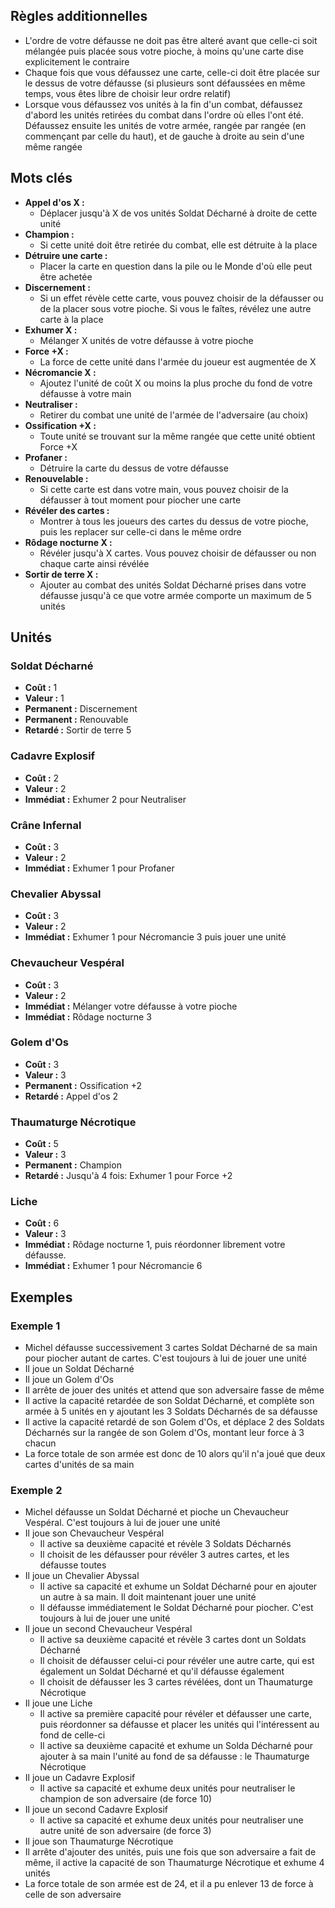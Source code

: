 
## Règles additionnelles

- L'ordre de votre défausse ne doit pas être alteré avant que
  celle-ci soit mélangée puis placée sous votre pioche,
  à moins qu'une carte dise explicitement le contraire
- Chaque fois que vous défaussez une carte, celle-ci doit être
  placée sur le dessus de votre défausse
  (si plusieurs sont défaussées en même temps,
  vous êtes libre de choisir leur ordre relatif)
- Lorsque vous défaussez vos unités à la fin d'un combat,
  défaussez d'abord les unités retirées du combat dans l'ordre
  où elles l'ont été. Défaussez ensuite les unités de votre
  armée, rangée par rangée (en commençant par celle du haut),
  et de gauche à droite au sein d'une même rangée

## Mots clés

- **Appel d'os X :**
  * Déplacer jusqu'à X de vos unités Soldat Décharné
    à droite de cette unité
- **Champion :**
  * Si cette unité doit être retirée du combat,
    elle est détruite à la place
- **Détruire une carte :**
  * Placer la carte en question dans la pile ou le Monde
    d'où elle peut être achetée
- **Discernement :**
  * Si un effet révèle cette carte, vous pouvez choisir de la
    défausser ou de la placer sous votre pioche. Si vous le
    faîtes, révélez une autre carte à la place
- **Exhumer X :**
  * Mélanger X unités de votre défausse à votre pioche
- **Force +X :**
  * La force de cette unité dans l'armée du joueur
    est augmentée de X
- **Nécromancie X :**
  * Ajoutez l'unité de coût X ou moins la plus proche du fond
    de votre défausse à votre main
- **Neutraliser :**
  * Retirer du combat une unité de l'armée de l'adversaire
    (au choix)
- **Ossification +X :**
  * Toute unité se trouvant sur la même rangée que cette unité
    obtient Force +X
- **Profaner :**
  * Détruire la carte du dessus de votre défausse
- **Renouvelable :**
  * Si cette carte est dans votre main, vous pouvez
    choisir de la défausser à tout moment pour piocher
    une carte
- **Révéler des cartes :**
  * Montrer à tous les joueurs des cartes du dessus
    de votre pioche, puis les replacer sur celle-ci
    dans le même ordre
- **Rôdage nocturne X :**
  * Révéler jusqu'à X cartes. Vous pouvez choisir
    de défausser ou non chaque carte ainsi révélée
- **Sortir de terre X :**
  * Ajouter au combat des unités Soldat Décharné prises
    dans votre défausse jusqu'à ce que votre armée
    comporte un maximum de 5 unités


## Unités

### Soldat Décharné
- **Coût :** 1
- **Valeur :** 1
- **Permanent :** Discernement
- **Permanent :** Renouvable
- **Retardé :** Sortir de terre 5


### Cadavre Explosif
- **Coût :** 2
- **Valeur :** 2
- **Immédiat :** Exhumer 2 pour Neutraliser


### Crâne Infernal
- **Coût :** 3
- **Valeur :** 2
- **Immédiat :** Exhumer 1 pour Profaner


### Chevalier Abyssal
- **Coût :** 3
- **Valeur :** 2
- **Immédiat :** Exhumer 1 pour Nécromancie 3 puis jouer une unité


### Chevaucheur Vespéral
- **Coût :** 3
- **Valeur :** 2
- **Immédiat :** Mélanger votre défausse à votre pioche
- **Immédiat :** Rôdage nocturne 3


### Golem d'Os
- **Coût :** 3
- **Valeur :** 3
- **Permanent :** Ossification +2
- **Retardé :** Appel d'os 2


### Thaumaturge Nécrotique
- **Coût :** 5
- **Valeur :** 3
- **Permanent :** Champion
- **Retardé :** Jusqu'à 4 fois: Exhumer 1 pour Force +2


### Liche
- **Coût :** 6
- **Valeur :** 3
- **Immédiat :** Rôdage nocturne 1, puis réordonner librement votre défausse.
- **Immédiat :** Exhumer 1 pour Nécromancie 6

## Exemples

### Exemple 1

- Michel défausse successivement 3 cartes Soldat Décharné
  de sa main pour piocher autant de cartes. C'est toujours à lui de jouer une unité
- Il joue un Soldat Décharné
- Il joue un Golem d'Os
- Il arrête de jouer des unités et attend que son adversaire
  fasse de même
- Il active la capacité retardée de son Soldat Décharné,
  et complète son armée à 5 unités en y ajoutant les
  3 Soldats Décharnés de sa défausse
- Il active la capacité retardé de son Golem d'Os,
  et déplace 2 des Soldats Décharnés sur la rangée
  de son Golem d'Os, montant leur force à 3 chacun
- La force totale de son armée est donc de 10
  alors qu'il n'a joué que deux cartes d'unités de sa main


### Exemple 2

- Michel défausse un Soldat Décharné et pioche un
  Chevaucheur Vespéral. C'est toujours à lui de jouer une unité
- Il joue son Chevaucheur Vespéral
  * Il active sa deuxième capacité et révèle 3 Soldats Décharnés
  * Il choisit de les défausser pour révéler 3 autres cartes,
    et les défausse toutes
- Il joue un Chevalier Abyssal
  * Il active sa capacité et exhume un Soldat Décharné pour
    en ajouter un autre à sa main. Il doit maintenant jouer
    une unité
  * Il défausse immédiatement le Soldat Décharné pour piocher.
    C'est toujours à lui de jouer une unité
- Il joue un second Chevaucheur Vespéral
  * Il active sa deuxième capacité et révèle 3 cartes dont un
    Soldats Décharné
  * Il choisit de défausser celui-ci pour révéler une autre
    carte, qui est également un Soldat Décharné et qu'il
    défausse également
  * Il choisit de défausser les 3 cartes révélées,
    dont un Thaumaturge Nécrotique
- Il joue une Liche
  * Il active sa première capacité pour révéler
    et défausser une carte, puis réordonner sa défausse
    et placer les unités qui l'intéressent au fond de celle-ci
  * Il active sa deuxième capacité et exhume un Solda
    Décharné pour ajouter à sa main l'unité au fond de sa
    défausse : le Thaumaturge Nécrotique
- Il joue un Cadavre Explosif
  * Il active sa capacité et exhume deux unités
    pour neutraliser le champion de son adversaire (de force 10)
- Il joue un second Cadavre Explosif
  * Il active sa capacité et exhume deux unités
    pour neutraliser une autre unité de son adversaire
    (de force 3)
- Il joue son Thaumaturge Nécrotique
- Il arrête d'ajouter des unités, puis une fois
  que son adversaire a fait de même, il active la capacité
  de son Thaumaturge Nécrotique et exhume 4 unités
- La force totale de son armée est de 24, et il a pu enlever 13
  de force à celle de son adversaire
